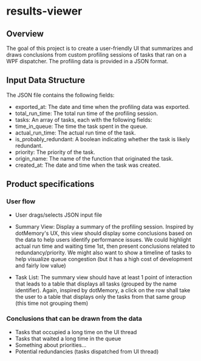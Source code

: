 # results-viewer

## Overview

The goal of this project is to create a user-friendly UI that summarizes and draws conclusions from custom profiling sessions of tasks that ran on a WPF dispatcher. The profiling data is provided in a JSON format.

## Input Data Structure

The JSON file contains the following fields:

- exported_at: The date and time when the profiling data was exported.
- total_run_time: The total run time of the profiling session.
- tasks: An array of tasks, each with the following fields:
- time_in_queue: The time the task spent in the queue.
- actual_run_time: The actual run time of the task.
- is_probably_redundant: A boolean indicating whether the task is likely redundant.
- priority: The priority of the task.
- origin_name: The name of the function that originated the task.
- created_at: The date and time when the task was created.

## Product specifications

### User flow

- User drags/selects JSON input file

- Summary View: Display a summary of the profiling session. Inspired by dotMemory's UX, this view should display some conclusions based on the data to help users identify performance issues. We could highlight actual run time and waiting time 1st, then present conclusions related to redundancy/priority. We might also want to show a timeline of tasks to help visualize queue congestion (but it has a high cost of development and fairly low value)

- Task List: The summary view should have at least 1 point of interaction that leads to a table that displays all tasks (grouped by the name identifier). Again, inspired by dotMemory, a click on the row shall take the user to a table that displays only the tasks from that same group (this time not grouping them)

### Conclusions that can be drawn from the data

- Tasks that occupied a long time on the UI thread
- Tasks that waited a long time in the queue
- Something about priorities...
- Potential redundancies (tasks dispatched from UI thread)
